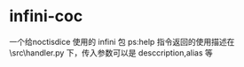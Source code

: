 # infini-coc
一个给noctisdice 使用的 infini 包
ps:help 指令返回的使用描述在\src\handler.py 下，传入参数可以是 desccription,alias 等